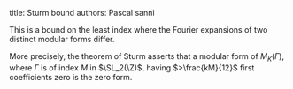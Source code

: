 title: Sturm bound
authors:
    Pascal
    sanni

This is a bound on the least index where the Fourier expansions of two distinct modular forms differ.

More precisely, the theorem of Sturm asserts that a modular form of $M_K(\Gamma)$, where
$\Gamma$ is of index $M$ in $\SL_2(\Z)$, having $>\frac{kM}{12}$ first coefficients zero is the zero form.
